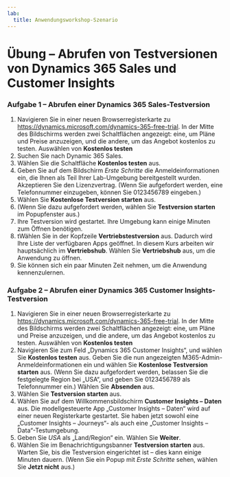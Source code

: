 ```yaml
---
lab:
  title: Anwendungsworkshop-Szenario
---
```


# Übung – Abrufen von Testversionen von Dynamics 365 Sales und Customer Insights

### Aufgabe 1 – Abrufen einer Dynamics 365 Sales-Testversion
1. Navigieren Sie in einer neuen Browserregisterkarte zu https://dynamics.microsoft.com/dynamics-365-free-trial. In der Mitte des Bildschirms werden zwei Schaltflächen angezeigt: eine, um Pläne und Preise anzuzeigen, und die andere, um das Angebot kostenlos zu testen. Auswählen von **Kostenlos testen**
3. Suchen Sie nach Dynamic 365 Sales.
4. Wählen Sie die Schaltfläche **Kostenlos testen** aus.
5. Geben Sie auf dem Bildschirm *Erste Schritte* die Anmeldeinformationen ein, die Ihnen als Teil Ihrer Lab-Umgebung bereitgestellt wurden. Akzeptieren Sie den Lizenzvertrag. (Wenn Sie aufgefordert werden, eine Telefonnummer einzugeben, können Sie 0123456789 eingeben.)
6. Wählen Sie **Kostenlose Testversion starten** aus.
7. (Wenn Sie dazu aufgefordert werden, wählen Sie **Testversion starten** im Popupfenster aus.)
8. Ihre Testversion wird gestartet. Ihre Umgebung kann einige Minuten zum Öffnen benötigen.
9. tWählen Sie in der Kopfzeile **Vertriebstestversion** aus. Dadurch wird Ihre Liste der verfügbaren Apps geöffnet. In diesem Kurs arbeiten wir hauptsächlich im **Vertriebshub**. Wählen Sie **Vertriebshub** aus, um die Anwendung zu öffnen.
10. Sie können sich ein paar Minuten Zeit nehmen, um die Anwendung kennenzulernen.

### Aufgabe 2 – Abrufen einer Dynamics 365 Customer Insights-Testversion
1. Navigieren Sie in einer neuen Browserregisterkarte zu https://dynamics.microsoft.com/dynamics-365-free-trial. In der Mitte des Bildschirms werden zwei Schaltflächen angezeigt: eine, um Pläne und Preise anzuzeigen, und die andere, um das Angebot kostenlos zu testen. Auswählen von **Kostenlos testen**
2. Navigieren Sie zum Feld „Dynamics 365 Customer Insights“, und wählen Sie **Kostenlos testen** aus. Geben Sie die nun angezeigten M365-Admin-Anmeldeinformationen ein und wählen Sie **Kostenlose Testversion starten** aus. (Wenn Sie dazu aufgefordert werden, belassen Sie die festgelegte Region bei „USA“, und geben Sie 0123456789 als Telefonnummer ein.) Wählen Sie **Absenden** aus.
3. Wählen Sie **Testversion starten** aus.
4. Wählen Sie auf dem Willkommensbildschirm **Customer Insights – Daten** aus. Die modellgesteuerte App „Customer Insights – Daten“ wird auf einer neuen Registerkarte gestartet. Sie haben jetzt sowohl eine „Customer Insights – Journeys“- als auch eine „Customer Insights – Data“-Testumgebung.
5. Geben Sie *USA* als „Land/Region“ ein. Wählen Sie **Weiter**.
6. Wählen Sie im Benachrichtigungsbanner **Testversion starten** aus. Warten Sie, bis die Testversion eingerichtet ist – dies kann einige Minuten dauern. (Wenn Sie ein Popup mit *Erste Schritte* sehen, wählen Sie **Jetzt nicht** aus.)
